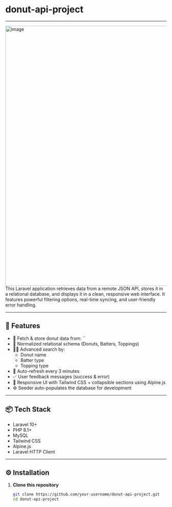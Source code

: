 # donut-api-project
___
<img width="1574" height="809" alt="image" src="https://github.com/user-attachments/assets/89e9a0ff-a745-441e-af9e-4d694c62d0f6" />
This Laravel application retrieves data from a remote JSON API, stores it in a relational database, and displays it in a clean, responsive web interface. It features powerful filtering options, real-time syncing, and user-friendly error handling.

---

## 🚀 Features

- 🔗 Fetch & store donut data from: ``
- 🧁 Normalized relational schema (Donuts, Batters, Toppings)
- 🕵️‍♂️ Advanced search by:
  - Donut name
  - Batter type
  - Topping type
- 🔄 Auto-refresh every 3 minutes
- ✅ User feedback messages (success & error)
- 🎨 Responsive UI with Tailwind CSS + collapsible sections using Alpine.js
- ⚙️ Seeder auto-populates the database for development

---

## 📦 Tech Stack

- Laravel 10+
- PHP 8.1+
- MySQL
- Tailwind CSS
- Alpine.js
- Laravel HTTP Client

---

## ⚙️ Installation

1. **Clone this repository**
   ```bash
   git clone https://github.com/your-username/donut-api-project.git
   cd donut-api-project
